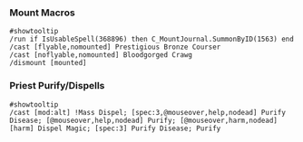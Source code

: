 ### Mount Macros

    #showtooltip  
    /run if IsUsableSpell(368896) then C_MountJournal.SummonByID(1563) end  
    /cast [flyable,nomounted] Prestigious Bronze Courser
    /cast [noflyable,nomounted] Bloodgorged Crawg  
    /dismount [mounted]  

### Priest Purify/Dispells

    #showtooltip
    /cast [mod:alt] !Mass Dispel; [spec:3,@mouseover,help,nodead] Purify Disease; [@mouseover,help,nodead] Purify; [@mouseover,harm,nodead] [harm] Dispel Magic; [spec:3] Purify Disease; Purify
